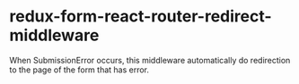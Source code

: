 # redux-form-react-router-redirect-middleware
When SubmissionError occurs, this middleware automatically do redirection to the page of the form that has error.
